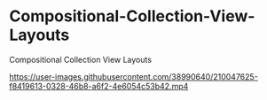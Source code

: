 # Compositional-Collection-View-Layouts
Compositional Collection View Layouts


https://user-images.githubusercontent.com/38990640/210047625-f8419613-0328-46b8-a6f2-4e6054c53b42.mp4


